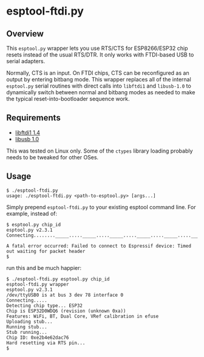# esptool-ftdi.py

## Overview

This `esptool.py` wrapper lets you use RTS/CTS for ESP8266/ESP32
chip resets instead of the usual RTS/DTR.  It only works with
FTDI-based USB to serial adapters.

Normally, CTS is an input.  On FTDI chips, CTS can be reconfigured as
an output by entering bitbang mode.  This wrapper replaces all of the
internal `esptool.py` serial routines with direct calls into
`libftdi1` and `libusb-1.0` to dynamically switch between normal and
bitbang modes as needed to make the typical reset-into-bootloader
sequence work.

## Requirements

* [libftdi1 1.4](https://www.intra2net.com/en/developer/libftdi/index.php)
* [libusb 1.0](https://libusb.info/)

This was tested on Linux only.  Some of the `ctypes` library loading
probably needs to be tweaked for other OSes.

## Usage

    $ ./esptool-ftdi.py
    usage: ./esptool-ftdi.py <path-to-esptool.py> [args...]

Simply prepend `esptool-ftdi.py` to your existing esptool command
line.  For example, instead of:

    $ esptool.py chip_id
    esptool.py v2.3.1
    Connecting........_____....._____....._____....._____....._____....._____....._____....._____....._____....._____
    
    A fatal error occurred: Failed to connect to Espressif device: Timed out waiting for packet header
    $

run this and be much happier:

    $ ./esptool-ftdi.py esptool.py chip_id
    esptool-ftdi.py wrapper
    esptool.py v2.3.1
    /dev/ttyUSB0 is at bus 3 dev 78 interface 0
    Connecting.....
    Detecting chip type... ESP32
    Chip is ESP32D0WDQ6 (revision (unknown 0xa))
    Features: WiFi, BT, Dual Core, VRef calibration in efuse
    Uploading stub...
    Running stub...
    Stub running...
    Chip ID: 0xe2b4e62dac76
    Hard resetting via RTS pin...
    $
